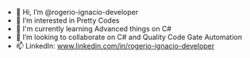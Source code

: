 - 👋 Hi, I’m @rogerio-ignacio-developer
- 👀 I’m interested in Pretty Codes
- 🌱 I'm currently learning Advanced things on C#
- 💞️ I’m looking to collaborate on C# and Quality Code Gate Automation 
- 📫 LinkedIn: www.linkedin.com/in/rogerio-ignacio-developer

<!---
rogerio-ignacio-developer/rogerio-ignacio-developer is a ✨ special ✨ repository because its `README.md` (this file) appears on your GitHub profile.
You can click the Preview link to take a look at your changes.
--->
